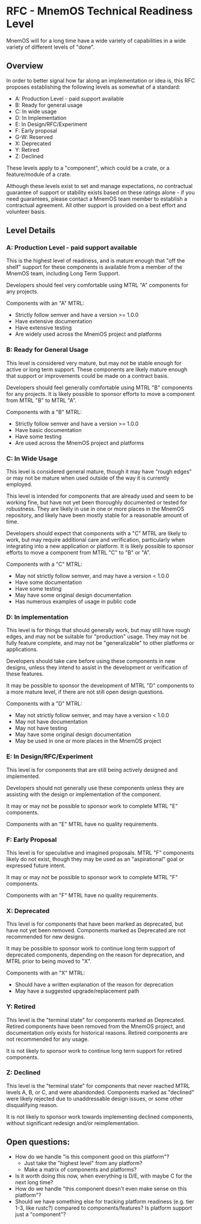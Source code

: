 # RFC - MnemOS Technical Readiness Level

MnemOS will for a long time have a wide variety of capabilities in a wide variety of different levels of "done".

## Overview

In order to better signal how far along an implementation or idea is, this RFC proposes establishing the following levels as somewhat of a standard:

* A: Production Level - paid support available
* B: Ready for general usage
* C: In wide usage
* D: In Implementation
* E: In Design/RFC/Experiment
* F: Early proposal
* G-W: Reserved
* X: Deprecated
* Y: Retired
* Z: Declined

These levels apply to a "component", which could be a crate, or a feature/module of a crate.

Although these levels exist to set and manage expectations, no contractual guarantee of support or stability exists
based on these ratings alone - if you need guarantees, please contact a MnemOS team member to establish a contractual
agreement. All other support is provided on a best effort and volunteer basis.

## Level Details

### A: Production Level - paid support available

This is the highest level of readiness, and is mature enough that "off the shelf" support for these components
is available from a member of the MnemOS team, including Long Term Support.

Developers should feel very comfortable using MTRL "A" components for any projects.

Components with an "A" MTRL:

* Strictly follow semver and have a version >= 1.0.0
* Have extensive documentation
* Have extensive testing
* Are widely used across the MnemOS project and platforms

### B: Ready for General Usage

This level is considered very mature, but may not be stable enough for active or long term support. These
components are likely mature enough that support or improvements could be made on a contract basis.

Developers should feel generally comfortable using MTRL "B" components for any projects. It is likely possible
to sponsor efforts to move a component from MTRL "B" to MTRL "A".

Components with a "B" MTRL:

* Strictly follow semver and have a version >= 1.0.0
* Have basic documentation
* Have some testing
* Are used across the MnemOS project and platforms

### C: In Wide Usage

This level is considered general mature, though it may have "rough edges" or may not be mature when used outside
of the way it is currently employed.

This level is intended for components that are already used and seem to be working fine, but have not yet been
thoroughly documented or tested for robustness. They are likely in use in one or more places in the MnemOS
repository, and likely have been mostly stable for a reasonable amount of time.

Developers should expect that components with a "C" MTRL are likely to work, but may require additional care
and verification, particularly when integrating into a new application or platform. It is likely possible to
sponsor efforts to move a component from MTRL "C" to "B" or "A".

Components with a "C" MTRL:

* May not strictly follow semver, and may have a version < 1.0.0
* Have some documentation
* Have some testing
* May have some original design documentation
* Has numerous examples of usage in public code

### D: In implementation

This level is for things that should generally work, but may still have rough edges, and may not be suitable
for "production" usage. They may not be fully feature complete, and may not be "generalizable" to other
platforms or applications.

Developers should take care before using these components in new designs, unless they intend to assist in the
development or verification of these features.

It may be possible to sponsor the development of MTRL "D" components to a more mature level, if there are not
still open design questions.

Components with a "D" MTRL:

* May not strictly follow semver, and may have a version < 1.0.0
* May not have documentation
* May not have testing
* May have some original design documentation
* May be used in one or more places in the MnemOS project

### E: In Design/RFC/Experiment

This level is for components that are still being actively designed and implemented.

Developers should not generally use these components unless they are assisting with the design or implementation
of the component.

It may or may not be possible to sponsor work to complete MTRL "E" components.

Components with an "E" MTRL have no quality requirements.

### F: Early Proposal

This level is for speculative and imagined proposals. MTRL "F" components likely do not exist, though they may
be used as an "aspirational" goal or expressed future intent.

It may or may not be possible to sponsor work to complete MTRL "F" components.

Components with an "F" MTRL have no quality requirements.

### X: Deprecated

This level is for components that have been marked as deprecated, but have not yet been removed. Components
marked as Deprecated are not recommended for new designs.

It may be possible to sponsor work to continue long term support of deprecated components, depending on the reason
for deprecation, and MTRL prior to being moved to "X".

Components with an "X" MTRL:

* Should have a written explanation of the reason for deprecation
* May have a suggested upgrade/replacement path

### Y: Retired

This level is the "terminal state" for components marked as Deprecated. Retired components have been removed from the
MnemOS project, and documentation only exists for historical reasons. Retired components are not recommended for any
usage.

It is not likely to sponsor work to continue long term support for retired components.

### Z: Declined

This level is the "terminal state" for components that never reached MTRL levels A, B, or C, and were abandonded.
Components marked as "declined" were likely rejected due to unaddressable design issues, or some other disqualifying
reason.

It is not likely to sponsor work towards implementing declined components, without significant redesign and/or
reimplementation.

## Open questions:

* How do we handle "is this component good on this platform"?
    * Just take the "highest level" from any platform?
    * Make a matrix of components and platforms?
* Is it worth doing this now, when everything is D/E, with maybe C for the next long time?
* How do we handle "this component doesn't even make sense on this platform"?
* Should we have something else for tracking platform readiness (e.g. tier 1-3, like rustc?) compared to components/features? Is platform support just a "component"?
